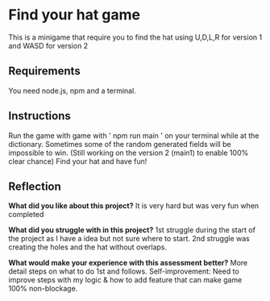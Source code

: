 # Find your hat game

This is a minigame that require you to find the hat using U,D,L,R for version 1 and WASD for version 2

## Requirements

You need node.js, npm and a terminal.

## Instructions

Run the game with game with ' npm run main ' on your terminal while at the dictionary.
Sometimes some of the random generated fields will be impossible to win. 
(Still working on the version 2 (main1) to enable 100% clear chance)
Find your hat and have fun!

## Reflection

**What did you like about this project?**
It is very hard but was very fun when completed

**What did you struggle with in this project?**
1st struggle during the start of the project as I have a idea but not sure where to start.
2nd struggle was creating the holes and the hat without overlaps.

**What would make your experience with this assessment better?**
More detail steps on what to do 1st and follows. 
Self-improvement: Need to improve steps with my logic & how to add feature that can make game 100% non-blockage.
